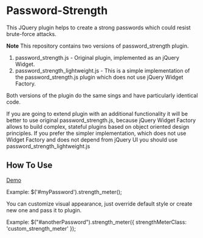 # Password-Strength
This JQuery plugin helps to create a strong passwords which could resist brute-force attacks.

**Note** This repository contains two versions of password_strength plugin.

1. password_strength.js - Original plugin, implemented as an jQuery Widget.
2. password_strength_lightweight.js - This is a simple implementation of the password_strength.js plugin which does not use jQuery Widget Factory.

Both versions of the plugin do the same sings and have particularly identical code.

If you are going to extend plugin with an additional functionality it will be better to use original password_strength.js, because jQuery Widget Factory allows to build complex, stateful plugins based on object oriented design principles.
If you prefer the simpler implementation, which does not use Widget Factory and does not depend from jQuery UI you should use password_strength_lightweight.js

## How To Use

[Demo](http://mkurayan.github.io/password_strength/)

Example: $('#myPassword').strength_meter();

You can customize visual appearance, just override default style or create new one and pass it to plugin. 

Example: $("#anotherPassword").strength_meter({
            strengthMeterClass: 'custom_strength_meter'
        });

